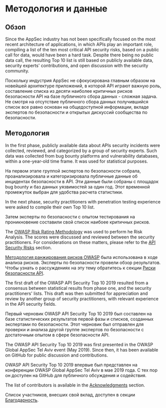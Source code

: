 Методология и данные
====================

## Обзоп

Since the AppSec industry has not been specifically focused on the most recent
architecture of applications, in which APIs play an important role, compiling a
list of the ten most critical API security risks, based on a public call for
data, would have been a hard task. Despite there being no public data call, the
resulting Top 10 list is still based on publicly available data, security
experts' contributions, and open discussion with the security community.

Поскольку индустрия AppSec не сфокусирована главным образом на новейшей архитектуре приложений, в которой API играют важную роль, составление списка из десяти наиболее критичных рисков безопасности API на базе публичного сбора данных - сложная задача. Не смотря на отсутствие публичного сбора данных получившийся список все равно основан на общедоступной информации, вкладе экспертов по безопасности и открытых дискуссий сообщества по безопасности.

## Методология

In the first phase, publicly available data about APIs security incidents were
collected, reviewed, and categorized by a group of security experts. Such
data was collected from bug bounty platforms and vulnerability databases,
within a one-year-old time frame. It was used for statistical purposes.

На первом этапе группой экспертов по безопасности собрала, проанализировала и категоризировала публичные данные об инцидентах безопасности в API. Эти данные были собраны с площадок bug bounty и баз данных уязвимостей за один год. Этот временной промежуток выбран для удобства расчета статистики.

In the next phase, security practitioners with penetration testing experience
were asked to compile their own Top 10 list.

Затем эксперты по безопасности с опытом тестирования на проникновение составили свой список наибоее критичных рисков.

The [OWASP Risk Rating Methodology][1] was used to perform he Risk Analysis. The
scores were discussed and reviewed between the security practitioners. For
considerations on these matters, please refer to the [API Security Risks][2]
section.

[Методология ранжирования рисков OWASP][1] была использована в ходе анализа рисков. Эксперты по безопасности провели обзор результатов. Чтобы узнать о рассуждениях на эту тему обратитесь к секции [Риски безопасности API][2].

The first draft of the OWASP API Security Top 10 2019 resulted from a consensus
between statistical results from phase one, and the security practitioners'
lists. This draft was then submitted for appreciation and review by another
group of security practitioners, with relevant experience in the API security
fields.

Первый черновик OWASP API Security Top 10 2019 был составлен на базе статистических результатов первой фазы и списков, созданных экспертами по безопасности. Этот черновик был отправлен для проверки и анализа другой группе экспертов по безопасности с достаточным опытом в сфере безопасности API.

The OWASP API Security Top 10 2019 was first presented in the OWASP Global
AppSec Tel Aviv event (May 2019). Since then, it has been available on GitHub
for public discussion and contributions.

OWASP API Security Top 10 2019 впервые был представлен на конференции OWASP Global
AppSec Tel Aviv в мае 2019 года. С тех пор он доступен на GitHub для публичного обсуждения и содействия.

The list of contributors is available in the [Acknowledgments][3] section.

Список участников, внесших свой вклад, доступен в секции [Благодарность][3].

[1]: https://www.owasp.org/index.php/OWASP_Risk_Rating_Methodology
[2]: ./0x10-api-security-risks.md
[3]: ./0xd1-acknowledgments.md
